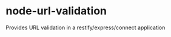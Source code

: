 node-url-validation
===================

Provides URL validation in a restify/express/connect application
